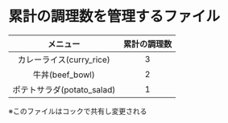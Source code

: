 # 累計の調理数を管理するファイル

|メニュー|累計の調理数|
|:--:|:--:|
|カレーライス(curry_rice)|3|
|牛丼(beef_bowl)　|2|
|ポテトサラダ(potato_salad)|1|

※このファイルはコックで共有し変更される
